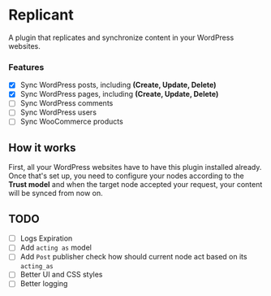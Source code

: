 # Replicant
A plugin that replicates and synchronize content in your WordPress websites.

### Features
   - [X] Sync WordPress posts, including **(Create, Update, Delete)**
   - [X] Sync WordPress pages, including **(Create, Update, Delete)**
   - [ ] Sync WordPress comments
   - [ ] Sync WordPress users
   - [ ] Sync WooCommerce products

## How it works
First, all your WordPress websites have to have this plugin installed already. Once that's set up, you need to configure your nodes according to the **Trust model** and when the target node accepted your request, your content will be synced from now on.

## TODO
   - [ ] Logs Expiration
   - [ ] Add `acting as` model
   - [ ] Add `Post` publisher check how should current node act based on its `acting_as`
   - [ ] Better UI and CSS styles
   - [ ] Better logging
